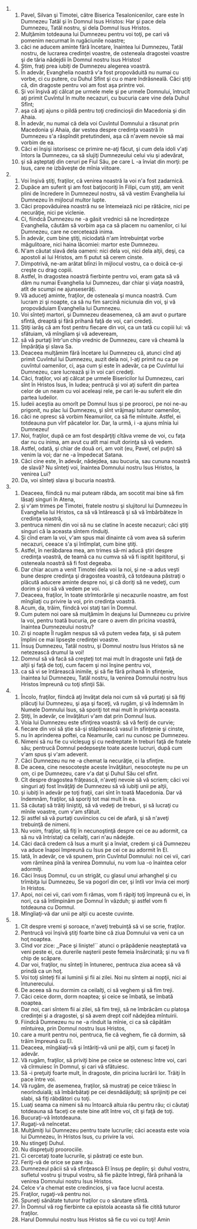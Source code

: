 <ol>
  <li>
    <ol>
      <li>Pavel, Silvan şi Timotei, către Biserica Tesalonicenilor, care este în Dumnezeu Tatăl şi în Domnul Isus Hristos: Har şi pace dela Dumnezeu, Tatăl nostru, şi dela Domnul Isus Hristos.</li>
      <li>Mulţămim totdeauna lui Dumnezeu pentru voi toţi, pe cari vă pomenim necurmat în rugăciunile noastre;</li>
      <li>căci ne aducem aminte fără încetare, înaintea lui Dumnezeu, Tatăl nostru, de lucrarea credinţei voastre, de osteneala dragostei voastre şi de tăria nădejdii în Domnul nostru Isus Hristos!</li>
      <li>Ştim, fraţi prea iubiţi de Dumnezeu alegerea voastră.</li>
      <li>În adevăr, Evanghelia noastră v'a fost propovăduită nu numai cu vorbe, ci cu putere, cu Duhul Sfînt şi cu o mare îndrăsneală. Căci ştiţi că, din dragoste pentru voi am fost aşa printre voi.</li>
      <li>Şi voi înşivă aţi călcat pe urmele mele şi pe urmele Domnului, întrucît aţi primit Cuvîntul în multe necazuri, cu bucuria care vine dela Duhul Sfînt;</li>
      <li>aşa că aţi ajuns o pildă pentru toţi credincioşii din Macedonia şi din Ahaia.</li>
      <li>În adevăr, nu numai că dela voi Cuvîntul Domnului a răsunat prin Macedonia şi Ahaia, dar vestea despre credinţa voastră în Dumnezeu s'a răspîndit pretutindeni, aşa că n'avem nevoie să mai vorbim de ea.</li>
      <li>Căci ei înşişi istorisesc ce primire ne-aţi făcut, şi cum dela idoli v'aţi întors la Dumnezeu, ca să slujiţi Dumnezeului celui viu şi adevărat,</li>
      <li>şi să aşteptaţi din ceruri pe Fiul Său, pe care L -a înviat din morţi: pe Isus, care ne izbăveşte de mînia viitoare.</li>
    </ol>
  </li>
  <li>
    <ol>
      <li>Voi înşivă ştiţi, fraţilor, că venirea noastră la voi n'a fost zadarnică.</li>
      <li>Dupăce am suferit şi am fost batjocoriţi în Filipi, cum ştiţi, am venit plini de încredere în Dumnezeul nostru, să vă vestim Evanghelia lui Dumnezeu în mijlocul multor lupte.</li>
      <li>Căci propovăduirea noastră nu se întemeiază nici pe rătăcire, nici pe necurăţie, nici pe viclenie.</li>
      <li>Ci, fiindcă Dumnezeu ne -a găsit vrednici să ne încredinţeze Evanghelia, căutăm să vorbim aşa ca să placem nu oamenilor, ci lui Dumnezeu, care ne cercetează inima.</li>
      <li>În adevăr, cum bine ştiţi, niciodată n'am întrebuinţat vorbe măgulitoare, nici haina lăcomiei: martor este Dumnezeu.</li>
      <li>N'am căutat slavă dela oameni: nici dela voi, nici dela alţii, deşi, ca apostoli ai lui Hristos, am fi putut să cerem cinste.</li>
      <li>Dimpotrivă, ne-am arătat blînzi în mijlocul vostru, ca o doică ce-şi creşte cu drag copiii.</li>
      <li>Astfel, în dragostea noastră fierbinte pentru voi, eram gata să vă dăm nu numai Evanghelia lui Dumnezeu, dar chiar şi viaţa noastră, atît de scumpi ne ajunseserăţi.</li>
      <li>Vă aduceţi aminte, fraţilor, de osteneala şi munca noastră. Cum lucram zi şi noapte, ca să nu fim sarcină niciunuia din voi, şi vă propovăduiam Evanghelia lui Dumnezeu.</li>
      <li>Voi sînteţi martori, şi Dumnezeu deasemenea, că am avut o purtare sfîntă, dreaptă şi fără prihană faţă de voi, cari credeţi.</li>
      <li>Ştiţi iarăş că am fost pentru fiecare din voi, ca un tată cu copiii lui: vă sfătuiam, vă mîngîiam şi vă adeveream,</li>
      <li>să vă purtaţi într'un chip vrednic de Dumnezeu, care vă cheamă la Împărăţia şi slava Sa.</li>
      <li>Deaceea mulţămim fără încetare lui Dumnezeu că, atunci cînd aţi primit Cuvîntul lui Dumnezeu, auzit dela noi, l-aţi primit nu ca pe cuvîntul oamenilor, ci, aşa cum şi este în adevăr, ca pe Cuvîntul lui Dumnezeu, care lucrează şi în voi cari credeţi.</li>
      <li>Căci, fraţilor, voi aţi călcat pe urmele Bisericilor lui Dumnezeu, cari sînt în Hristos Isus, în Iudea; pentrucă şi voi aţi suferit din partea celor de un neam cu voi aceleaşi rele, pe cari le-au suferit ele din partea Iudeilor.</li>
      <li>Iudeii aceştia au omorît pe Domnul Isus şi pe prooroci, pe noi ne-au prigonit, nu plac lui Dumnezeu, şi sînt vrăjmaşi tuturor oamenilor,</li>
      <li>căci ne opresc să vorbim Neamurilor, ca să fie mîntuite. Astfel, ei totdeauna pun vîrf păcatelor lor. Dar, la urmă, i -a ajuns mînia lui Dumnezeu!</li>
      <li>Noi, fraţilor, după ce am fost despărţiţi cîtăva vreme de voi, cu faţa dar nu cu inima, am avut cu atît mai mult dorinţa să vă vedem.</li>
      <li>Astfel, odată, şi chiar de două ori, am voit (eu, Pavel, cel puţin) să venim la voi; dar ne -a împedecat Satana.</li>
      <li>Căci cine este, în adevăr, nădejdea, sau bucuria, sau cununa noastră de slavă? Nu sînteţi voi, înaintea Domnului nostru Isus Hristos, la venirea Lui?</li>
      <li>Da, voi sînteţi slava şi bucuria noastră.</li>
    </ol>
  </li>
  <li>
    <ol>
      <li>Deaceea, fiindcă nu mai puteam răbda, am socotit mai bine să fim lăsaţi singuri în Atena,</li>
      <li>şi v'am trimes pe Timotei, fratele nostru şi slujitorul lui Dumnezeu în Evanghelia lui Hristos, ca să vă întărească şi să vă îmbărbăteze în credinţa voastră,</li>
      <li>pentruca nimeni din voi să nu se clatine în aceste necazuri; căci ştiţi singuri că la aceasta sîntem rînduiţi.</li>
      <li>Şi cînd eram la voi, v'am spus mai dinainte că vom avea să suferim necazuri, ceeace s'a şi întîmplat, cum bine ştiţi.</li>
      <li>Astfel, în nerăbdarea mea, am trimes să-mi aducă ştiri despre credinţa voastră, de teamă ca nu cumva să vă fi ispitit Ispititorul, şi osteneala noastră să fi fost degeaba.</li>
      <li>Dar chiar acum a venit Timotei dela voi la noi, şi ne -a adus veşti bune despre credinţa şi dragostea voastră, că totdeauna păstraţi o plăcută aducere aminte despre noi, şi că doriţi să ne vedeţi, cum dorim şi noi să vă vedem pe voi.</li>
      <li>Deaceea, fraţilor, în toate strîmtorările şi necazurile noastre, am fost mîngîiaţi cu privire la voi, prin credinţa voastră.</li>
      <li>Acum, da, trăim, fiindcă voi staţi tari în Domnul.</li>
      <li>Cum putem noi oare să mulţămim în deajuns lui Dumnezeu cu privire la voi, pentru toată bucuria, pe care o avem din pricina voastră, înaintea Dumnezeului nostru?</li>
      <li>Zi şi noapte Îl rugăm nespus să vă putem vedea faţa, şi să putem împlini ce mai lipseşte credinţei voastre.</li>
      <li>Însuş Dumnezeu, Tatăl nostru, şi Domnul nostru Isus Hristos să ne netezească drumul la voi!</li>
      <li>Domnul să vă facă să creşteţi tot mai mult în dragoste unii faţă de alţii şi faţă de toţi, cum facem şi noi înşine pentru voi,</li>
      <li>ca să vi se întărească inimile, şi să fie fără prihană în sfinţenie, înaintea lui Dumnezeu, Tatăl nostru, la venirea Domnului nostru Isus Hristos împreună cu toţi sfinţii Săi.</li>
    </ol>
  </li>
  <li>
    <ol>
      <li>Încolo, fraţilor, fiindcă aţi învăţat dela noi cum să vă purtaţi şi să fiţi plăcuţi lui Dumnezeu, şi aşa şi faceţi, vă rugăm, şi vă îndemnăm în Numele Domnului Isus, să sporiţi tot mai mult în privinţa aceasta.</li>
      <li>Ştiţi, în adevăr, ce învăţături v'am dat prin Domnul Isus.</li>
      <li>Voia lui Dumnezeu este sfinţirea voastră: să vă feriţi de curvie;</li>
      <li>fiecare din voi să ştie să-şi stăpînească vasul în sfinţenie şi cinste,</li>
      <li>nu în aprinderea poftei, ca Neamurile, cari nu cunosc pe Dumnezeu.</li>
      <li>Nimeni să nu fie cu vicleşug şi cu nedreptate în treburi faţă de fratele său; pentrucă Domnul pedepseşte toate aceste lucruri, după cum v'am spus şi v'am adeverit.</li>
      <li>Căci Dumnezeu nu ne -a chemat la necurăţie, ci la sfinţire.</li>
      <li>De aceea, cine nesocoteşte aceste învăţături, nesocoteşte nu pe un om, ci pe Dumnezeu, care v'a dat şi Duhul Său cel sfînt.</li>
      <li>Cît despre dragostea frăţească, n'aveţi nevoie să vă scriem; căci voi singuri aţi fost învăţăţi de Dumnezeu să vă iubiţi unii pe alţii,</li>
      <li>şi iubiţi în adevăr pe toţi fraţii, cari sînt în toată Macedonia. Dar vă îndemnăm, fraţilor, să sporiţi tot mai mult în ea.</li>
      <li>Să căutaţi să trăiţi liniştiţi, să vă vedeţi de treburi, şi să lucraţi cu mînile voastre, cum v'am sfătuit.</li>
      <li>Şi astfel să vă purtaţi cuviincios cu cei de afară, şi să n'aveţi trebuinţă de nimeni.</li>
      <li>Nu voim, fraţilor, să fiţi în necunoştinţă despre cei ce au adormit, ca să nu vă întristaţi ca ceilalţi, cari n'au nădejde.</li>
      <li>Căci dacă credem că Isus a murit şi a înviat, credem şi că Dumnezeu va aduce înapoi împreună cu Isus pe cei ce au adormit în El.</li>
      <li>Iată, în adevăr, ce vă spunem, prin Cuvîntul Domnului: noi cei vii, cari vom rămînea pînă la venirea Domnului, nu vom lua -o înaintea celor adormiţi.</li>
      <li>Căci însuş Domnul, cu un strigăt, cu glasul unui arhanghel şi cu trîmbiţa lui Dumnezeu, Se va pogorî din cer, şi întîi vor învia cei morţi în Hristos.</li>
      <li>Apoi, noi cei vii, cari vom fi rămas, vom fi răpiţi toţi împreună cu ei, în nori, ca să întîmpinăm pe Domnul în văzduh; şi astfel vom fi totdeauna cu Domnul.</li>
      <li>Mîngîiaţi-vă dar unii pe alţii cu aceste cuvinte.</li>
    </ol>
  </li>
  <li>
    <ol>
      <li>Cît despre vremi şi soroace, n'aveţi trebuinţă să vi se scrie, fraţilor.</li>
      <li>Pentrucă voi înşivă ştiţi foarte bine că ziua Domnului va veni ca un hoţ noaptea.</li>
      <li>Cînd vor zice: ,,Pace şi linişte!`` atunci o prăpădenie neaşteptată va veni peste ei, ca durerile naşterii peste femeia însărcinată; şi nu va fi chip de scăpare.</li>
      <li>Dar voi, fraţilor, nu sînteţi în întunerec, pentruca ziua aceea să vă prindă ca un hoţ.</li>
      <li>Voi toţi sînteţi fii ai luminii şi fii ai zilei. Noi nu sîntem ai nopţii, nici ai întunerecului.</li>
      <li>De aceea să nu dormim ca ceilalţi, ci să veghem şi să fim treji.</li>
      <li>Căci ceice dorm, dorm noaptea; şi ceice se îmbată, se îmbată noaptea.</li>
      <li>Dar noi, cari sîntem fii ai zilei, să fim treji, să ne îmbrăcăm cu platoşa credinţei şi a dragostei, şi să avem drept coif nădejdea mîntuirii.</li>
      <li>Fiindcă Dumnezeu nu ne -a rînduit la mînie, ci ca să căpătăm mîntuirea, prin Domnul nostru Isus Hristos,</li>
      <li>care a murit pentru noi, pentruca, fie că veghem, fie că dormim, să trăim împreună cu El.</li>
      <li>Deaceea, mîngăiaţi-vă şi întăriţi-vă unii pe alţii, cum şi faceţi în adevăr.</li>
      <li>Vă rugăm, fraţilor, să priviţi bine pe ceice se ostenesc între voi, cari vă cîrmuiesc în Domnul, şi cari vă sfătuiesc.</li>
      <li>Să -i preţuiţi foarte mult, în dragoste, din pricina lucrării lor. Trăiţi în pace între voi.</li>
      <li>Vă rugăm, de asemenea, fraţilor, să mustraţi pe ceice trăiesc în neorînduială; să îmbărbătaţi pe cei desnădăjduiţi; să sprijiniţi pe cei slabi, să fiţi răbdători cu toţi.</li>
      <li>Luaţi seama ca nimeni să nu întoarcă altuia rău pentru rău; ci căutaţi totdeauna să faceţi ce este bine atît între voi, cît şi faţă de toţi.</li>
      <li>Bucuraţi-vă întotdeauna.</li>
      <li>Rugaţi-vă neîncetat.</li>
      <li>Mulţămiţi lui Dumnezeu pentru toate lucrurile; căci aceasta este voia lui Dumnezeu, în Hristos Isus, cu privire la voi.</li>
      <li>Nu stingeţi Duhul.</li>
      <li>Nu dispreţuiţi proorociile.</li>
      <li>Ci cercetaţi toate lucrurile, şi păstraţi ce este bun.</li>
      <li>Feriţi-vă de orice se pare rău.</li>
      <li>Dumnezeul păcii să vă sfinţească El însuş pe deplin; şi: duhul vostru, sufletul vostru şi trupul vostru, să fie păzite întregi, fără prihană la venirea Domnului nostru Isus Hristos.</li>
      <li>Celce v'a chemat este credincios, şi va face lucrul acesta.</li>
      <li>Fraţilor, rugaţi-vă pentru noi.</li>
      <li>Spuneţi sănătate tuturor fraţilor cu o sărutare sfîntă.</li>
      <li>În Domnul vă rog fierbinte ca epistola aceasta să fie citită tuturor fraţilor.</li>
      <li>Harul Domnului nostru Isus Hristos să fie cu voi cu toţi! Amin</li>
    </ol>
  </li>
</ol>